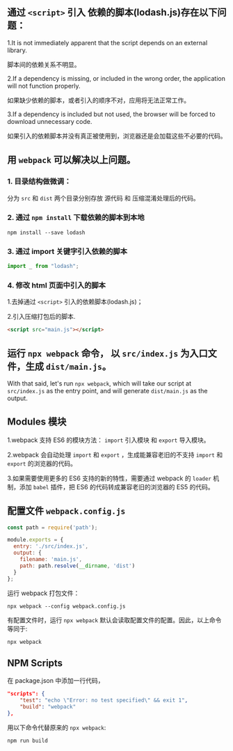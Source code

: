 

## 通过 `<script>` 引入 依赖的脚本(lodash.js)存在以下问题：

1.It is not immediately apparent that the script depends on an external library.

脚本间的依赖关系不明显。

2.If a dependency is missing, or included in the wrong order, the application will not function properly.

如果缺少依赖的脚本，或者引入的顺序不对，应用将无法正常工作。

3.If a dependency is included but not used, the browser will be forced to download unnecessary code.

如果引入的依赖脚本并没有真正被使用到，浏览器还是会加载这些不必要的代码。


## 用 `webpack` 可以解决以上问题。

### 1. 目录结构做微调：

分为 `src` 和 `dist` 两个目录分别存放 源代码 和 压缩混淆处理后的代码。

### 2. 通过 `npm install` 下载依赖的脚本到本地

```shell
npm install --save lodash
```

### 3. 通过 import 关键字引入依赖的脚本

```js
import _ from "lodash";
```

### 4. 修改 html 页面中引入的脚本

1.去掉通过 `<script>` 引入的依赖脚本(lodash.js)；

2.引入压缩打包后的脚本.
```html
<script src="main.js"></script>
```

## 运行 `npx webpack` 命令， 以 `src/index.js` 为入口文件，生成 `dist/main.js`。

With that said, let's run `npx webpack`, which will take our script at `src/index.js` as the entry point, and will generate `dist/main.js` as the output.


## Modules 模块

1.webpack 支持 ES6 的模块方法： `import` 引入模块 和 `export` 导入模块。

2.webpack 会自动处理 `import` 和 `export` ，生成能兼容老旧的不支持 `import` 和 `export` 的浏览器的代码。

3.如果需要使用更多的 ES6 支持的新的特性，需要通过 webpack 的 `loader` 机制，添加 `babel` 插件，把 ES6 的代码转成兼容老旧的浏览器的 ES5 的代码。


## 配置文件 `webpack.config.js`
```js
const path = require('path');

module.exports = {
  entry: './src/index.js',
  output: {
    filename: 'main.js',
    path: path.resolve(__dirname, 'dist')
  }
};
```

运行 webpack 打包文件：

```shell
npx webpack --config webpack.config.js

```

有配置文件时，运行 `npx webpack` 默认会读取配置文件的配置。因此，以上命令等同于:

```shell
npx webpack 
```

## NPM Scripts

在 package.json 中添加一行代码，

```json
"scripts": {
    "test": "echo \"Error: no test specified\" && exit 1",
    "build": "webpack"
},
```

用以下命令代替原来的 `npx webpack`:
```shell
npm run build
```

